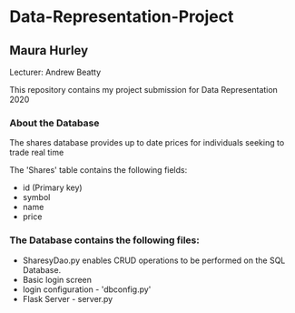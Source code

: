 # Data-Representation-Project
## Maura Hurley

Lecturer:  Andrew Beatty

This repository contains my project submission for Data Representation 2020

### About the Database
The shares database provides up to date prices for individuals seeking to trade real time

The 'Shares' table contains the following fields:

- id (Primary key)
- symbol
- name
- price
    
### The Database contains the following files:

- SharesyDao.py enables CRUD operations to be performed on the SQL Database.
- Basic login screen
- login configuration - 'dbconfig.py'
- Flask Server - server.py